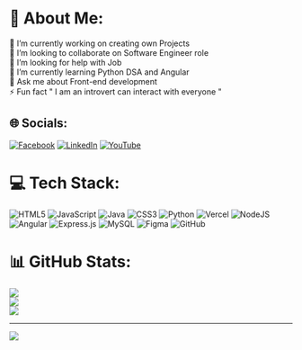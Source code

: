 # 💫 About Me:
🔭 I’m currently working on creating own Projects<br>👯 I’m looking to collaborate on Software Engineer role<br>🤝 I’m looking for help with Job<br>🌱 I’m currently learning Python DSA and Angular<br>💬 Ask me about Front-end development<br>⚡ Fun fact " I am an introvert can interact with everyone "


## 🌐 Socials:
[![Facebook](https://img.shields.io/badge/Facebook-%231877F2.svg?logo=Facebook&logoColor=white)](https://facebook.com/veerat07) [![LinkedIn](https://img.shields.io/badge/LinkedIn-%230077B5.svg?logo=linkedin&logoColor=white)](https://linkedin.com/in/veerat007) [![YouTube](https://img.shields.io/badge/YouTube-%23FF0000.svg?logo=YouTube&logoColor=white)](https://youtube.com/@sahasanveshi) 

# 💻 Tech Stack:
![HTML5](https://img.shields.io/badge/html5-%23E34F26.svg?style=for-the-badge&logo=html5&logoColor=white) ![JavaScript](https://img.shields.io/badge/javascript-%23323330.svg?style=for-the-badge&logo=javascript&logoColor=%23F7DF1E) ![Java](https://img.shields.io/badge/java-%23ED8B00.svg?style=for-the-badge&logo=openjdk&logoColor=white) ![CSS3](https://img.shields.io/badge/css3-%231572B6.svg?style=for-the-badge&logo=css3&logoColor=white) ![Python](https://img.shields.io/badge/python-3670A0?style=for-the-badge&logo=python&logoColor=ffdd54) ![Vercel](https://img.shields.io/badge/vercel-%23000000.svg?style=for-the-badge&logo=vercel&logoColor=white) ![NodeJS](https://img.shields.io/badge/node.js-6DA55F?style=for-the-badge&logo=node.js&logoColor=white) ![Angular](https://img.shields.io/badge/angular-%23DD0031.svg?style=for-the-badge&logo=angular&logoColor=white) ![Express.js](https://img.shields.io/badge/express.js-%23404d59.svg?style=for-the-badge&logo=express&logoColor=%2361DAFB) ![MySQL](https://img.shields.io/badge/mysql-4479A1.svg?style=for-the-badge&logo=mysql&logoColor=white) ![Figma](https://img.shields.io/badge/figma-%23F24E1E.svg?style=for-the-badge&logo=figma&logoColor=white) ![GitHub](https://img.shields.io/badge/github-%23121011.svg?style=for-the-badge&logo=github&logoColor=white)
# 📊 GitHub Stats:
![](https://github-readme-stats.vercel.app/api?username=Tveerababu&theme=dark&hide_border=false&include_all_commits=false&count_private=false)<br/>
![](https://github-readme-streak-stats.herokuapp.com/?user=Tveerababu&theme=dark&hide_border=false)<br/>
![](https://github-readme-stats.vercel.app/api/top-langs/?username=Tveerababu&theme=dark&hide_border=false&include_all_commits=false&count_private=false&layout=compact)

---
[![](https://visitcount.itsvg.in/api?id=Tveerababu&icon=0&color=3)](https://visitcount.itsvg.in)

<!-- Proudly created with GPRM ( https://gprm.itsvg.in ) -->